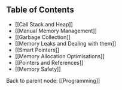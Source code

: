 

## Table of Contents

- [[Call Stack and Heap]]
- [[Manual Memory Management]]
- [[Garbage Collection]]
- [[Memory Leaks and Dealing with them]]
- [[Smart Pointers]]
- [[Memory Allocation Optimisations]]
- [[Pointers and References]]
- [[Memory Safety]]

Back to parent node: [[Programming]]